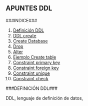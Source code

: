 ## APUNTES DDL ##

###INDICE###
1. [Definición DDL](#id1)
2. [DDL create](#id2)
3. [Create Database](#id3)
4. [Drop](#id4)
5. [Alter](#id5)
6. [Ejemplo Create table](#id6)
7. [Constraint primary key](#id7)
8. [Constraint foreign key](#id8)
9. [Constraint unique](#id9)
10. [Constraint check](#id10)

###DEFINICIÓN DDL<a name="id1"/>###

DDL, lenguaje de definición de datos,   